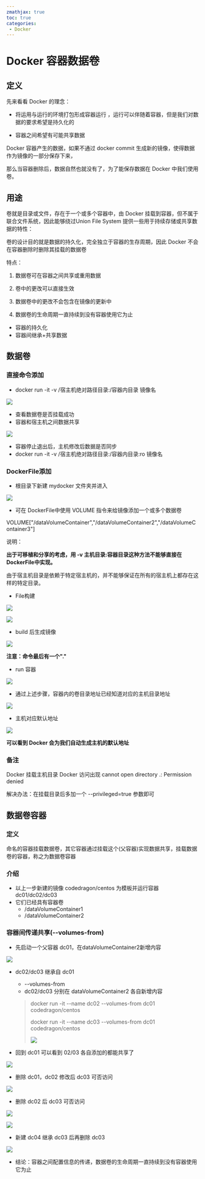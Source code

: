 ```yaml
---
zmathjax: true
toc: true
categories:
 - Docker
---
```


# Docker 容器数据卷

## 定义

先来看看 Docker 的理念：

- 将运用与运行的环境打包形成容器运行 ，运行可以伴随着容器，但是我们对数据的要求希望是持久化的

- 容器之间希望有可能共享数据

Docker 容器产生的数据，如果不通过 docker commit 生成新的镜像，使得数据作为镜像的一部分保存下来，

那么当容器删除后，数据自然也就没有了，为了能保存数据在 Docker 中我们使用卷。

## 用途

卷就是目录或文件，存在于一个或多个容器中，由 Docker 挂载到容器，但不属于联合文件系统，因此能够绕过Union File System 提供一些用于持续存储或共享数据的特性：

卷的设计目的就是数据的持久化，完全独立于容器的生存周期，因此 Docker 不会在容器删除时删除其挂载的数据卷

特点：

1. 数据卷可在容器之间共享或重用数据

2. 卷中的更改可以直接生效

3. 数据卷中的更改不会包含在镜像的更新中

4. 数据卷的生命周期一直持续到没有容器使用它为止

- 容器的持久化
- 容器间继承+共享数据

## 数据卷

### 直接命令添加

-  docker run -it -v /宿主机绝对路径目录:/容器内目录 镜像名

![](https://gitee.com/xlshi/blog_img/raw/master/img/20201106161516.png)

- 查看数据卷是否挂载成功
- 容器和宿主机之间数据共享

![](https://gitee.com/xlshi/blog_img/raw/master/img/20201106162240.png)

- 容器停止退出后，主机修改后数据是否同步
-  docker run -it -v /宿主机绝对路径目录:/容器内目录:ro 镜像名

### DockerFile添加

- 根目录下新建 mydocker 文件夹并进入

![](https://gitee.com/xlshi/blog_img/raw/master/img/20201109093651.png)

- 可在 DockerFile中使用 VOLUME 指令来给镜像添加一个或多个数据卷

VOLUME["/dataVolumeContainer","/dataVolumeContainer2","/dataVolumeContainer3"]

说明：

**出于可移植和分享的考虑，用 -v 主机目录:容器目录这种方法不能够直接在 DockerFile中实现。**

由于宿主机目录是依赖于特定宿主机的，并不能够保证在所有的宿主机上都存在这样的特定目录。

- File构建

![](https://gitee.com/xlshi/blog_img/raw/master/img/20201109093924.png)

![](https://gitee.com/xlshi/blog_img/raw/master/img/20201109093911.png)

- build 后生成镜像

![](https://gitee.com/xlshi/blog_img/raw/master/img/20201109095535.png)

**注意：命令最后有一个"."**

- run 容器

![](https://gitee.com/xlshi/blog_img/raw/master/img/20201109095657.png)

- 通过上述步骤，容器内的卷目录地址已经知道对应的主机目录地址

![](https://gitee.com/xlshi/blog_img/raw/master/img/20201109095958.png)

- 主机对应默认地址

![](https://gitee.com/xlshi/blog_img/raw/master/img/20201109100021.png)

**可以看到 Docker 会为我们自动生成主机的默认地址**

### 备注

Docker 挂载主机目录 Docker 访问出现 cannot open directory .: Permission denied

解决办法：在挂载目录后多加一个 --privileged=true 参数即可

## 数据卷容器

### 定义

命名的容器挂载数据卷，其它容器通过挂载这个(父容器)实现数据共享，挂载数据卷的容器，称之为数据卷容器

### 介绍

- 以上一步新建的镜像 codedragon/centos 为模板并运行容器 dc01/dc02/dc03
- 它们已经具有容器卷
  - /dataVolumeContainer1
  - /dataVolumeContainer2

### 容器间传递共享(--volumes-from)

- 先启动一个父容器 dc01，在dataVolumeContainer2新增内容

![](https://gitee.com/xlshi/blog_img/raw/master/img/20201109100257.png)

- dc02/dc03 继承自 dc01

  - --volumes-from
  - dc02/dc03 分别在 dataVolumeContainer2 各自新增内容

  > docker run -it --name dc02 --volumes-from dc01 codedragon/centos
  >
  > docker run -it --name dc03 --volumes-from dc01 codedragon/centos
  >
  > ![](https://gitee.com/xlshi/blog_img/raw/master/img/20201109100641.png)

- 回到 dc01 可以看到 02/03 各自添加的都能共享了

![](https://gitee.com/xlshi/blog_img/raw/master/img/20201107175027.png)

- 删除 dc01，dc02 修改后 dc03 可否访问

![](https://gitee.com/xlshi/blog_img/raw/master/img/20201107175045.png)

- 删除 dc02 后 dc03 可否访问

![](https://gitee.com/xlshi/blog_img/raw/master/img/20201107175108.png)

![](https://gitee.com/xlshi/blog_img/raw/master/img/20201107175116.png)

- 新建 dc04 继承 dc03 后再删除 dc03

![](https://gitee.com/xlshi/blog_img/raw/master/img/20201107175130.png)

- 结论：容器之间配置信息的传递，数据卷的生命周期一直持续到没有容器使用它为止


